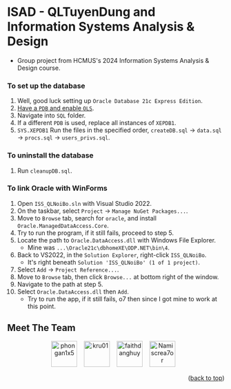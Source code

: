 <a name="readme-top"></a>

# ISAD - QLTuyenDung and Information Systems Analysis & Design

-   Group project from HCMUS's 2024 Information Systems Analysis & Design course.

### To set up the database

1. Well, good luck setting up `Oracle Database 21c Express Edition`.
1. [Have a `PDB` and enable `OLS`](#to-enable-ols).
1. Navigate into `SQL` folder.
1. If a different `PDB` is used, replace all instances of `XEPDB1`.
1. `SYS.XEPDB1` Run the files in the specified order, `createDB.sql` &rarr; `data.sql` &rarr; `procs.sql` &rarr; `users_privs.sql`.

### To uninstall the database

1. Run `cleanupDB.sql`.

### To link Oracle with WinForms

1. Open `ISS_QLNoiBo.sln` with Visual Studio 2022.
1. On the taskbar, select `Project` &rarr; `Manage NuGet Packages...`.
1. Move to `Browse` tab, search for `oracle`, and install `Oracle.ManagedDataAccess.Core`.
1. Try to run the program, if it still fails, proceed to step 5.
1. Locate the path to `Oracle.DataAccess.dll` with Windows File Explorer.
    - Mine was `...\Oracle21c\dbhomeXE\ODP.NET\bin\4`.
1. Back to VS2022, in the `Solution Explorer`, right-click `ISS_QLNoiBo`.
    - It's right beneath `Solution 'ISS_QLNoiBo' (1 of 1 project)`.
1. Select `Add` &rarr; `Project Reference...`.
1. Move to `Browse` tab, then click `Browse...` at bottom right of the window.
1. Navigate to the path at step 5.
1. Select `Oracle.DataAccess.dll` then `Add`.
    - Try to run the app, if it still fails, o7 then since I got mine to work at this point.

## Meet The Team

<div align="center">
  <a href="https://github.com/phongan1x5"><img alt="phongan1x5" src="https://github.com/phongan1x5.png" width="60px" height="auto"></a>&nbsp;&nbsp;&nbsp;
  <a href="https://github.com/kru01"><img alt="kru01" src="https://github.com/kru01.png" width="60px" height="auto"></a>&nbsp;&nbsp;&nbsp;
  <a href="https://github.com/faithdanghuy"><img alt="faithdanghuy" src="https://github.com/faithdanghuy.png" width="60px" height="auto"></a>&nbsp;&nbsp;&nbsp;
  <a href="https://github.com/Namiscrea7or"><img alt="Namiscrea7or" src="https://github.com/Namiscrea7or.png" width="60px" height="auto"></a>&nbsp;&nbsp;&nbsp;
</div>

<p align="right">(<a href="#readme-top">back to top</a>)</p>

